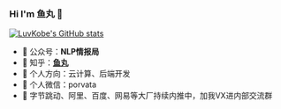 ### Hi I'm 鱼丸 👋
[![LuvKobe's GitHub stats](https://github-readme-stats.vercel.app/api?username=yechens)](https://github.com/anuraghazra/github-readme-stats)

- 🍉 公众号：**NLP情报局**
- 🍎 知乎：**[鱼丸](https://www.zhihu.com/people/giant_panda)**
- 🍇 个人方向：云计算、后端开发
- 🍊 个人微信：porvata
- 🍑 字节跳动、阿里、百度、网易等大厂持续内推中，加我VX进内部交流群

<!--
LuvKobe/LuvKobe** is a ✨ _special_ ✨ repository because its `README.md` (this file) appears on your GitHub profile.

Here are some ideas to get you started:

- 🔭 I’m currently working on ...
- 🌱 I’m currently learning ...
- 👯 I’m looking to collaborate on ...
- 🤔 I’m looking for help with ...
- 💬 Ask me about ...
- 📫 How to reach me: ...
- 😄 Pronouns: ...
- ⚡ Fun fact: ...
-->
